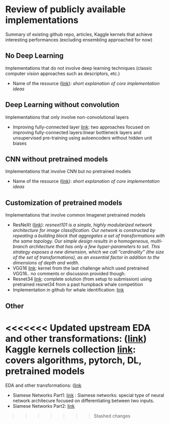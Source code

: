 # Review of publicly available implementations
Summary of existing github repo, articles, Kaggle kernels that achieve interesting performances (excluding ensembling approached for now)



## No Deep Learning

Implementations that do not involve deep learning techniques (classic computer vision approaches such as descriptors, etc.)

- Name of the resource ([link](https://www.google.com/)): *short explanation of core implementation ideas*



## Deep Learning without convolution

Implementations that only involve non-convolutional layers

- Improving fully-connected layer [link](https://openreview.net/pdf?id=1WvovwjA7UMnPB1oinBL): two approaches focused on improving fully-connected layers:linear bottleneck layers and unsupervised pre-training using autoencoders without hidden unit biases



## CNN without pretrained models

Implementations that involve CNN but no pretrained models

- Name of the resource ([link](https://www.google.com/)): *short explanation of core implementation ideas*



## Customization of pretrained models

Implementations that involve common Imagenet pretrained models

- ResNeXt ([link](https://www.kaggle.com/stalkermustang/pytorch-pretraiedmodels-se-resnext101-baseline/notebook)): *resnext101 is a simple, highly modularized network architecture for image classification. Our network is constructed by repeating a building block that aggregates a set of transformations with the same topology. Our simple design results in a homogeneous, multi-branch architecture that has only a few hyper-parameters to set. This strategy exposes a new dimension, which we call “cardinality” (the size of the set of transformations), as an essential factor in addition to the dimensions of depth and width.*
- VGG16 [link](https://www.kaggle.com/gimunu/training-augmentation-and-pretrained-vgg16-model): kernel from the last challenge which used pretrained VGG16.. no comments or discussion provided though.
- Resnet34 [link](https://github.com/kheyer/ML-DL-Projects/blob/master/Kaggle%20Humpback/Kaggle_Humpback_Whale_Identification_Challenge_Writeup.ipynb): complete solution (from setup to submission) using pretrained resnet34 from a past humpback whale competition
- Implementation in github for whale identification: [link](https://github.com/rumaak/humpback_whale_fastai/blob/master/Image%20classifier.ipynb)

## Other
<<<<<<< Updated upstream
EDA and other transformations: ([link](https://spark-in.me/post/playing-with-dwt-and-ds-bowl-2018))
Kaggle kernels collection [link](https://www.kaggle.com/shivamb/data-science-glossary-on-kaggle): covers algorithms, pytorch, DL, pretrained models
=======
EDA and other transformations: ([link](https://spark-in.me/post/playing-with-dwt-and-ds-bowl-2018)
- Siamese Networks Part1: [link](https://hackernoon.com/one-shot-learning-with-siamese-networks-in-pytorch-8ddaab10340e) : Siamese networks: special type of neural network architecure focused on differentiating between two inputs.
- Siamese Networks Part2: [link](https://hackernoon.com/facial-similarity-with-siamese-networks-in-pytorch-9642aa9db2f7) 
>>>>>>> Stashed changes
